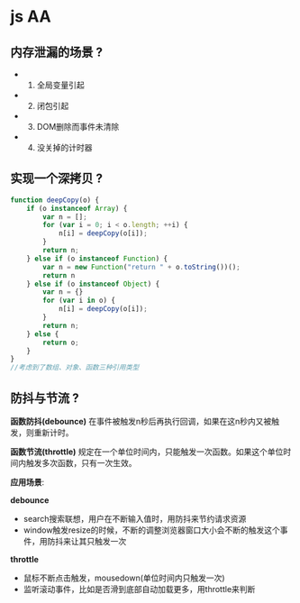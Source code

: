 # js AA

## 内存泄漏的场景 ?

- 1. 全局变量引起
- 2. 闭包引起
- 3. DOM删除而事件未清除
- 4. 没关掉的计时器

## 实现一个深拷贝 ?

```js
function deepCopy(o) {
    if (o instanceof Array) {
        var n = [];
        for (var i = 0; i < o.length; ++i) {
            n[i] = deepCopy(o[i]);
        }
        return n;
    } else if (o instanceof Function) {
        var n = new Function("return " + o.toString())();
        return n
    } else if (o instanceof Object) {
        var n = {}
        for (var i in o) {
            n[i] = deepCopy(o[i]);
        }
        return n;
    } else {
        return o;
    }
}
//考虑到了数组、对象、函数三种引用类型
```

## 防抖与节流 ?
**函数防抖(debounce)** 在事件被触发n秒后再执行回调，如果在这n秒内又被触发，则重新计时。

**函数节流(throttle)** 规定在一个单位时间内，只能触发一次函数。如果这个单位时间内触发多次函数，只有一次生效。

**应用场景**:

**debounce**

- search搜索联想，用户在不断输入值时，用防抖来节约请求资源
- window触发resize的时候，不断的调整浏览器窗口大小会不断的触发这个事件，用防抖来让其只触发一次

**throttle**

- 鼠标不断点击触发，mousedown(单位时间内只触发一次)
- 监听滚动事件，比如是否滑到底部自动加载更多，用throttle来判断





